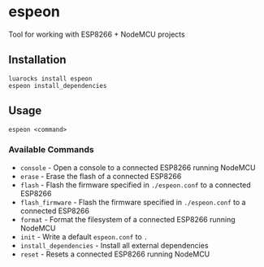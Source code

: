 # espeon
Tool for working with ESP8266 + NodeMCU projects

## Installation

```shell
luarocks install espeon
espeon install_dependencies
```

## Usage

```shell
espeon <command>
```

### Available Commands
  - `console` - Open a console to a connected ESP8266 running NodeMCU
  - `erase` - Erase the flash of a connected ESP8266
  - `flash` - Flash the firmware specified in `./espeon.conf` to a connected ESP8266
  - `flash_firmware` - Flash the firmware specified in `./espeon.conf` to a connected ESP8266
  - `format` - Format the filesystem of a connected ESP8266 running NodeMCU
  - `init` - Write a default `espeon.conf` to `.`
  - `install_dependencies` - Install all external dependencies
  - `reset` - Resets a connected ESP8266 running NodeMCU

